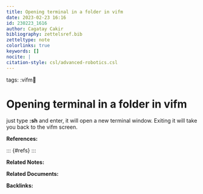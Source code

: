 ```yaml
---
title: Opening terminal in a folder in vifm
date: 2023-02-23 16:16
id: 230223_1616
author: Cagatay Cakir
bibliography: zettelsref.bib
zetteltype: note
colorlinks: true
keywords: []
nocite: |
citation-style: csl/advanced-robotics.csl
---
```


tags: :vifm:shell:

# Opening terminal in a folder in vifm 

just type **:sh** and enter, it will open a new terminal window. Exiting it will take you back
to the vifm screen.


**References:**

::: {#refs}
:::

**Related Notes:**


**Related Documents:**


**Backlinks:**
